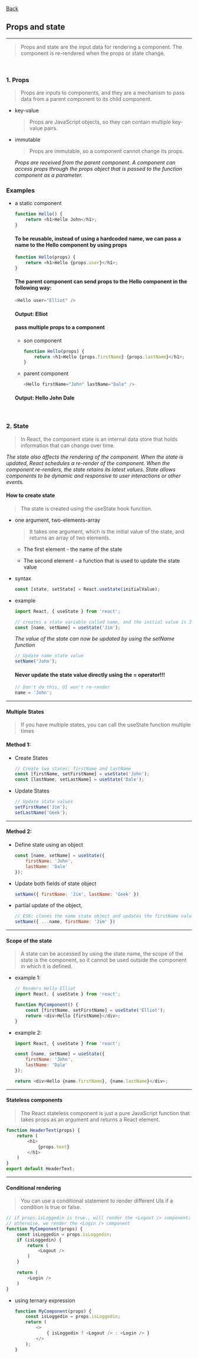 [Back](README.md)

## Props and state

<hr>


> Props and state are the input data for rendering a component. The component is re-rendered 
when the props or state change.

&nbsp;

### 1. Props

> Props are inputs to components, and they are a mechanism to pass data from a parent component 
to its child component.

- key-value
    > Props are JavaScript objects, so they can contain multiple key-value pairs.

- immutable
    > Props are immutable, so a component cannot change its props.
    
    _Props are received from the parent component. A component can access props through the props object that is passed to the function component as a parameter._

### Examples

- a static component
    ```javascript
    function Hello() {
        return <h1>Hello John</h1>;
    }
    ```

    ####  To be reusable, instead of using a hardcoded name, we can pass a name to the Hello component by using props

    ```javascript
    function Hello(props) {
        return <h1>Hello {props.user}</h1>;
    }
    ```

    #### The parent component can send props to the Hello component in the following way:
    ```javascript
    <Hello user="Elliot" />
    ```

    #### Output: Elliot

    #### pass multiple props to a component
    - son component
        ```javascript
        function Hello(props) {
            return <h1>Hello {props.firstName} {props.lastName}</h1>;
        }
        ```

    - parent component
        ```javascript
        <Hello firstName="John" lastName="Dale" />
        ```

    #### Output: Hello John Dale

&nbsp;

### 2. State

> In React, the component state is an internal data store that holds information that can change over time.

_The state also affects the rendering of the component. When the state is updated, React schedules a re-render of the component. When the component re-renders, the state retains 
its latest values. State allows components to be dynamic and responsive to user interactions or 
other events._

#### How to create state
> The state is created using the useState hook function. 

- one argument, two-elements-array

    > It takes one argument, which is the initial value of the state, and returns an array of two elements.


    - The first element - the name of the state

    - The second element - a function that is used to update the state value

- syntax
    ```javascript
    const [state, setState] = React.useState(initialValue);
    ```

- example
    
    ```javascript
    import React, { useState } from 'react';

    // creates a state variable called name, and the initial value is Jim
    const [name, setName] = useState('Jim');
    ```

    _The value of the state can now be updated by using the setName function_
    ```javascript
    // Update name state value
    setName('John');
    ```

    #### Never update the state value directly using the = operator!!!
    ```javascript
    // Don't do this, UI won't re-render
    name = 'John';
    ```

<hr>

#### Multiple States
> If you have multiple states, you can call the useState function multiple times

#### Method 1:

- Create States
    ```javascript
    // Create two states: firstName and lastName
    const [firstName, setFirstName] = useState('John');
    const [lastName, setLastName] = useState('Dale');
    ```

- Update States
    ```javascript
    // Update state values
    setFirstName('Jim');
    setLastName('Geek');
    ```

<hr>

#### Method 2:

- Define state using an object
    ```javascript
    const [name, setName] = useState({
        firstName: 'John', 
        lastName: 'Dale'
    });

- Update both fields of state object
    ```javascript
    setName({ firstName: 'Jim', lastName: 'Geek' })
    ```

- partial update of the object,
    ```javascript
    // ES6: clones the name state object and updates the firstName value
    setName({ ...name, firstName: 'Jim' })
    ```

<hr>

#### Scope of the state

> A state can be accessed by using the state name, the scope of the state is the component, so it cannot be used outside the component in which it is defined.

- example 1:
    ```javascript
    // Renders Hello Elliot
    import React, { useState } from 'react';

    function MyComponent() {
        const [firstName, setFirstName] = useState('Elliot');
        return <div>Hello {firstName}</div>;
    }
    ```

- example 2:
    ```javascript
    import React, { useState } from 'react';

    const [name, setName] = useState({
        firstName: 'John', 
        lastName: 'Dale'
    });

    return <div>Hello {name.firstName}, {name.lastName}</div>;
    ```

<hr>

#### Stateless components

> The React stateless component is just a pure JavaScript function that takes props as an argument and returns a React element.

```javascript
function HeaderText(props) {
    return (
        <h1>
            {props.text}
        </h1>
    )
}
export default HeaderText;
```

<hr>

#### Conditional rendering

> You can use a conditional statement to render different UIs if a condition is true or false.

```javascript
// if props.isLoggedin is true., will render the <Logout /> component; 
// otherwise, we render the <Login /> component
function MyComponent(props) {
    const isLoggedin = props.isLoggedin;
    if (isLoggedin) {
        return (
            <Logout />
        )
    }

    return (
        <Login />
    )
}
```

- using ternary expression
    ```javascript
    function MyComponent(props) {
        const isLoggedin = props.isLoggedin;
        return (
            <>
                { isLoggedin ? <Logout /> : <Login /> }
            </>
        );
    }
    ```
